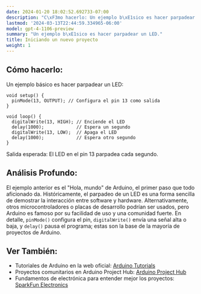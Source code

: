 ```yaml
---
date: 2024-01-20 18:02:52.692733-07:00
description: "C\xF3mo hacerlo: Un ejemplo b\xE1sico es hacer parpadear un LED."
lastmod: '2024-03-13T22:44:59.334965-06:00'
model: gpt-4-1106-preview
summary: "Un ejemplo b\xE1sico es hacer parpadear un LED."
title: Iniciando un nuevo proyecto
weight: 1
---
```


## Cómo hacerlo:
Un ejemplo básico es hacer parpadear un LED:

```Arduino
void setup() {
  pinMode(13, OUTPUT); // Configura el pin 13 como salida
}

void loop() {
  digitalWrite(13, HIGH); // Enciende el LED
  delay(1000);            // Espera un segundo
  digitalWrite(13, LOW);  // Apaga el LED
  delay(1000);            // Espera otro segundo
}
```

Salida esperada: El LED en el pin 13 parpadea cada segundo.

## Análisis Profundo:
El ejemplo anterior es el "Hola, mundo" de Arduino, el primer paso que todo aficionado da. Históricamente, el parpadeo de un LED es una forma sencilla de demostrar la interacción entre software y hardware. Alternativamente, otros microcontroladores o placas de desarrollo podrían ser usados, pero Arduino es famoso por su facilidad de uso y una comunidad fuerte. En detalle, `pinMode()` configura el pin, `digitalWrite()` envía una señal alta o baja, y `delay()` pausa el programa; estas son la base de la mayoría de proyectos de Arduino.

## Ver También:
- Tutoriales de Arduino en la web oficial: [Arduino Tutorials](https://www.arduino.cc/en/Tutorial/HomePage)
- Proyectos comunitarios en Arduino Project Hub: [Arduino Project Hub](https://create.arduino.cc/projecthub)
- Fundamentos de electrónica para entender mejor los proyectos: [SparkFun Electronics](https://learn.sparkfun.com/)
